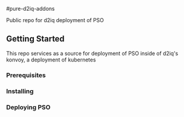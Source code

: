 #pure-d2iq-addons

Public repo for d2iq deployment of PSO

## Getting Started

This repo services as a source for deployment of PSO inside of d2iq's konvoy, a deployment 
of kubernetes

### Prerequisites

### Installing

### Deploying PSO

